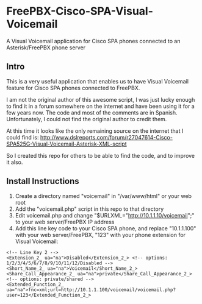 # FreePBX-Cisco-SPA-Visual-Voicemail
A Visual Voicemail application for Cisco SPA phones connected to an Asterisk/FreePBX phone server

## Intro
This is a very useful application that enables us to have Visual Voicemail feature for Cisco SPA phones connected to FreePBX.

I am not the original author of this awesome script, I was just lucky enough to find it in a forum somewhere on the internet and have been using it for a few years now. The code and most of the comments are in Spanish. Unfortunately, I could not find the original author to credit them.

At this time it looks like the only remaining source on the internet that I could find is:
http://www.dslreports.com/forum/r27047614-Cisco-SPA525G-Visual-Voicemail-Asterisk-XML-script

So I created this repo for others to be able to find the code, and to improve it also.

## Install Instructions
1. Create a directory named "voicemail" in "/var/www/html" or your web root
2. Add the "voicemail.php" script in this repo to that directory
3. Edit voicemail.php and change "$URLXML="http://10.1.1.10/voicemail";" to your web server/FreePBX IP address
4. Add this line key code to your Cisco SPA phone, and replace "10.1.1.100" with your web server/FreePBX, "123" with your phone extension for Visual Voicemail:

```
<!-- Line Key 2 -->
<Extension_2_ ua="na">Disabled</Extension_2_> <!-- options: 1/2/3/4/5/6/7/8/9/10/11/12/Disabled -->
<Short_Name_2_ ua="na">Voicemail</Short_Name_2_>
<Share_Call_Appearance_2_ ua="na">private</Share_Call_Appearance_2_> <!-- options: private/shared -->
<Extended_Function_2_ ua="na">fnc=xml;url=http://10.1.1.100/voicemail/voicemail.php?user=123</Extended_Function_2_>
```


